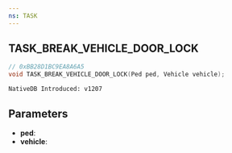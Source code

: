 ```yaml
---
ns: TASK
---
```

## TASK_BREAK_VEHICLE_DOOR_LOCK

```c
// 0xBB28D1BC9EA8A6A5
void TASK_BREAK_VEHICLE_DOOR_LOCK(Ped ped, Vehicle vehicle);
```

```
NativeDB Introduced: v1207
```

## Parameters
* **ped**:
* **vehicle**:
